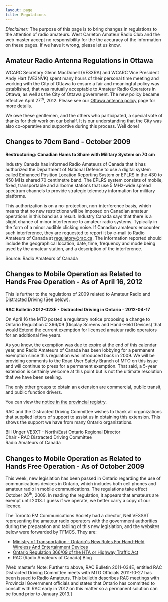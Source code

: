 ```yaml
---
layout: page
title: Regulations
---
```


*Disclaimer:* The purpose of this page is to bring changes in regulations to the attention of radio amateurs. West Carleton Amateur Radio Club and the web master accept no responsibility for the the accuracy of the information on these pages. If we have it wrong, please let us know.

## Amateur Radio Antenna Regulations in Ottawa

WCARC Secretary Glenn MacDonell (VE3XRA) and WCARC Vice President Andy Hart (VE3NVK) spent many hours of their personal time meeting and working with the City of Ottawa to ensure
a fair and meaningful policy was established, that was mutually acceptable to Amateur Radio Operators in Ottawa, as well as the City of Ottawa government. The new policy became effective April 27<sup>th</sup>, 2012. Please see our [Ottawa antenna policy](ottawa_antenna_policy.html) page for more details.

We owe these gentlemen, and the others who participated, a special vote of thanks for their work on our behalf. It is our understanding that the City was also co-operative and supportive during this process. Well done!

## Changes to 70cm Band - October 2009

**Restructuring: Canadian Hams to Share with Military System on 70 cm**

Industry Canada has informed Radio Amateurs of Canada that it has authorized the Department of National Defence to use a digital system called Enhanced Position Location Reporting System or EPLRS in the 430 to 450 MHz shared 70 centimetre band. The EPLRS system consists of mobile, fixed, transportable and airborne stations that use 5 MHz-wide spread spectrum channels to provide strategic telemetry information for military platforms.

This authorization is on a no-protection, non-interference basis, which means that no new restrictions will be imposed on Canadian amateur operations in this band as a result. Industry Canada says that there is a slight chance of minor interference to amateur radio systems. Typically in the form of a minor audible clicking noise. If Canadian amateurs encounter such interference, they are requested to report it by e-mail to Radio Amateurs of Canada at [regulatory@rac.ca](mailto:regulatory@rac.ca). The information reported should include the geographical location, date, time, frequency and mode being used by the amateur station, and a description of the interference.

Source: Radio Amateurs of Canada

## Changes to Mobile Operation as Related to Hands Free Operation - As of April 16, 2012

This is further to the regulations of 2009 related to Amateur Radio and Distracted Driving (See below).

**RAC Bulletin 2012-023E - Distracted Driving in Ontario - 2012-04-17**

On April 16 the MTO posted a regulatory notice proposing a change to Ontario Regulation # 366/09 (Display Screens and Hand-Held Devices) that would Extend the current exemption for licensed amateur radio operators for an additional five years.

As you know, the exemption was due to expire at the end of this calendar year, and Radio Amateurs of Canada has been lobbying for a permanent exemption since this regulation was introduced back in 2009. We will be providing comments to the Road User Safety Branch of MTO on this issue and will continue to press for a permanent exemption. That said, a 5-year extension is certainly welcome at this point but is not the ultimate resolution that we have been seeking.

The only other groups to obtain an extension are commercial, public transit, and public function drivers.

You can view the [notice in the provincial registry](https://www.ontariocanada.com/registry/view.do?postingId=9043&language=en).

RAC and the Distracted Driving Committee wishes to thank all organizations that supplied letters of support to assist us in obtaining this extension. This shows the support we have from many Ontario organizations.

Bill Unger VE3XT - North/East Ontario Regional Director  
Chair - RAC Distracted Driving Committee  
Radio Amateurs of Canada

## Changes to Mobile Operation as Related to Hands Free Operation - As of October 2009

This week, new legislation has been passed in Ontario regarding the use of communications devices in Ontario, which includes both cell phones and amateur radio in mobile communications. The regulations take effect October 26<sup>th</sup>, 2009. In reading the regulation, it appears that amateurs are exempt until 2013. I guess if we operate, we better carry a copy of our licence.

The Toronto FM Communications Society had a director, Neil VE3SST representing the amateur radio operators with the government authorities during the preparation and tabling of this new legislation, and the websites below were forwarded by TFMCS. They are:

* [Ministry of Transportation - Ontario's New Rules For Hand-Held Wireless And Entertainment Devices](http://news.ontario.ca/mto/en/2009/09/ontarios-new-rules-for-hand-held-wireless-and-entertainment-devices.html)
* [Ontario Regulation 366/09 of the HTA or Highway Traffic Act](http://www.e-laws.gov.on.ca/html/source/regs/english/2009/elaws_src_regs_r09366_e.htm)
* RAC (Radio Amateurs of Canada) Blog

[Web master's Note: Further to above, RAC Bulletin 2011-034E, entitled RAC Distracted Driving Committee meets with MTO Officials 2011-10-27 has been issued to Radio Amateurs. This bulletin describes RAC meetings with Provincial Government officials and states that Ontario has committed to consult with RAC early in 2012 on this matter so a permanent solution can be found prior to January 2013.]
